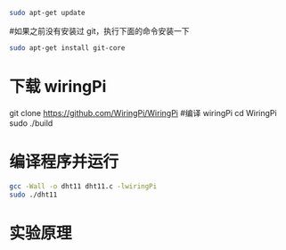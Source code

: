 ```bash
sudo apt-get update
```



#如果之前没有安装过 git，执行下面的命令安装一下
```bash
sudo apt-get install git-core
```



# 下载 wiringPi

git clone https://github.com/WiringPi/WiringPi
#编译 wiringPi
cd WiringPi
sudo ./build

# 编译程序并运行

```bash
gcc -Wall -o dht11 dht11.c -lwiringPi
sudo ./dht11
```



# 实验原理

